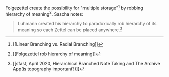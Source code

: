 Folgezettel create the possibility for "multiple storage"[^1] by robbing hierarchy of meaning[^2]. Sascha notes:
> Luhmann created his hierarchy to paradoxically rob hierarchy of its meaning so each Zettel can be placed anywhere.[^3]

[^1]: [[Linear Branching vs. Radial Branching]]
[^2]: [[Folgezettel rob hierarchy of meaning]]
[^3]: [[sfast, April 2020, Hierarchical Branched Note Taking and The Archive App(is topography important?)]]